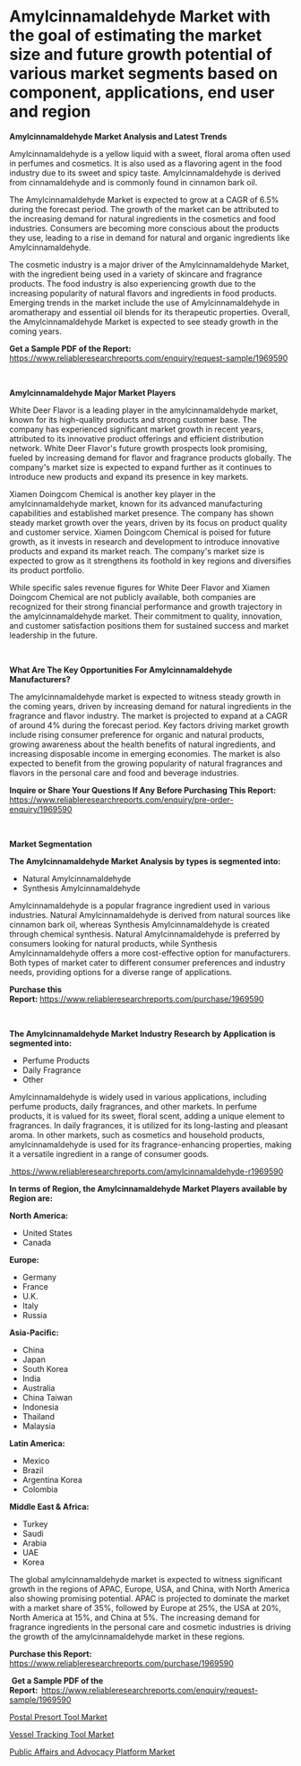 <p><h1>Amylcinnamaldehyde Market with the goal of estimating the market size and future growth potential of various market segments based on component, applications, end user and region</h1></p><p><strong>Amylcinnamaldehyde Market Analysis and Latest Trends</strong></p>
<p><p>Amylcinnamaldehyde is a yellow liquid with a sweet, floral aroma often used in perfumes and cosmetics. It is also used as a flavoring agent in the food industry due to its sweet and spicy taste. Amylcinnamaldehyde is derived from cinnamaldehyde and is commonly found in cinnamon bark oil.</p><p>The Amylcinnamaldehyde Market is expected to grow at a CAGR of 6.5% during the forecast period. The growth of the market can be attributed to the increasing demand for natural ingredients in the cosmetics and food industries. Consumers are becoming more conscious about the products they use, leading to a rise in demand for natural and organic ingredients like Amylcinnamaldehyde.</p><p>The cosmetic industry is a major driver of the Amylcinnamaldehyde Market, with the ingredient being used in a variety of skincare and fragrance products. The food industry is also experiencing growth due to the increasing popularity of natural flavors and ingredients in food products. Emerging trends in the market include the use of Amylcinnamaldehyde in aromatherapy and essential oil blends for its therapeutic properties. Overall, the Amylcinnamaldehyde Market is expected to see steady growth in the coming years.</p></p>
<p><strong>Get a Sample PDF of the Report:&nbsp;</strong> <a href="https://www.reliableresearchreports.com/enquiry/request-sample/1969590">https://www.reliableresearchreports.com/enquiry/request-sample/1969590</a></p>
<p>&nbsp;</p>
<p><strong>Amylcinnamaldehyde Major Market Players</strong></p>
<p><p>White Deer Flavor is a leading player in the amylcinnamaldehyde market, known for its high-quality products and strong customer base. The company has experienced significant market growth in recent years, attributed to its innovative product offerings and efficient distribution network. White Deer Flavor's future growth prospects look promising, fueled by increasing demand for flavor and fragrance products globally. The company's market size is expected to expand further as it continues to introduce new products and expand its presence in key markets.</p><p>Xiamen Doingcom Chemical is another key player in the amylcinnamaldehyde market, known for its advanced manufacturing capabilities and established market presence. The company has shown steady market growth over the years, driven by its focus on product quality and customer service. Xiamen Doingcom Chemical is poised for future growth, as it invests in research and development to introduce innovative products and expand its market reach. The company's market size is expected to grow as it strengthens its foothold in key regions and diversifies its product portfolio.</p><p>While specific sales revenue figures for White Deer Flavor and Xiamen Doingcom Chemical are not publicly available, both companies are recognized for their strong financial performance and growth trajectory in the amylcinnamaldehyde market. Their commitment to quality, innovation, and customer satisfaction positions them for sustained success and market leadership in the future.</p></p>
<p>&nbsp;</p>
<p><strong>What Are The Key Opportunities For Amylcinnamaldehyde Manufacturers?</strong></p>
<p><p>The amylcinnamaldehyde market is expected to witness steady growth in the coming years, driven by increasing demand for natural ingredients in the fragrance and flavor industry. The market is projected to expand at a CAGR of around 4% during the forecast period. Key factors driving market growth include rising consumer preference for organic and natural products, growing awareness about the health benefits of natural ingredients, and increasing disposable income in emerging economies. The market is also expected to benefit from the growing popularity of natural fragrances and flavors in the personal care and food and beverage industries.</p></p>
<p><strong>Inquire or Share Your Questions If Any Before Purchasing This Report:</strong> <a href="https://www.reliableresearchreports.com/enquiry/pre-order-enquiry/1969590">https://www.reliableresearchreports.com/enquiry/pre-order-enquiry/1969590</a></p>
<p>&nbsp;</p>
<p><strong>Market Segmentation</strong></p>
<p><strong>The Amylcinnamaldehyde Market Analysis by types is segmented into:</strong></p>
<p><ul><li>Natural Amylcinnamaldehyde</li><li>Synthesis Amylcinnamaldehyde</li></ul></p>
<p><p>Amylcinnamaldehyde is a popular fragrance ingredient used in various industries. Natural Amylcinnamaldehyde is derived from natural sources like cinnamon bark oil, whereas Synthesis Amylcinnamaldehyde is created through chemical synthesis. Natural Amylcinnamaldehyde is preferred by consumers looking for natural products, while Synthesis Amylcinnamaldehyde offers a more cost-effective option for manufacturers. Both types of market cater to different consumer preferences and industry needs, providing options for a diverse range of applications.</p></p>
<p><strong>Purchase this Report:&nbsp;</strong><a href="https://www.reliableresearchreports.com/purchase/1969590">https://www.reliableresearchreports.com/purchase/1969590</a></p>
<p>&nbsp;</p>
<p><strong>The Amylcinnamaldehyde Market Industry Research by Application is segmented into:</strong></p>
<p><ul><li>Perfume Products</li><li>Daily Fragrance</li><li>Other</li></ul></p>
<p><p>Amylcinnamaldehyde is widely used in various applications, including perfume products, daily fragrances, and other markets. In perfume products, it is valued for its sweet, floral scent, adding a unique element to fragrances. In daily fragrances, it is utilized for its long-lasting and pleasant aroma. In other markets, such as cosmetics and household products, amylcinnamaldehyde is used for its fragrance-enhancing properties, making it a versatile ingredient in a range of consumer goods.</p></p>
<p><a href="https://www.reliableresearchreports.com/amylcinnamaldehyde-r1969590">&nbsp;https://www.reliableresearchreports.com/amylcinnamaldehyde-r1969590</a></p>
<p><strong>In terms of Region, the Amylcinnamaldehyde Market Players available by Region are:</strong></p>
<p>
    <p> <strong> North America: </strong>
        <ul>
            <li>United States</li>
            <li>Canada</li>
        </ul>
        </p> 
    <p> <strong> Europe: </strong>
        <ul>
            <li>Germany</li>
            <li>France</li>
            <li>U.K.</li>
            <li>Italy</li>
            <li>Russia</li>
        </ul>
        </p> 
    <p> <strong> Asia-Pacific: </strong>
        <ul>
            <li>China</li>
            <li>Japan</li>
            <li>South Korea</li>
            <li>India</li>
            <li>Australia</li>
            <li>China Taiwan</li>
            <li>Indonesia</li>
            <li>Thailand</li>
            <li>Malaysia</li>
        </ul>
        </p> 
    <p> <strong> Latin America: </strong>
        <ul>
            <li>Mexico</li>
            <li>Brazil</li>
            <li>Argentina Korea</li>
            <li>Colombia</li>
        </ul>
        </p> 
    <p> <strong> Middle East & Africa: </strong>
        <ul>
            <li>Turkey</li>
            <li>Saudi</li>
            <li>Arabia</li>
            <li>UAE</li>
            <li>Korea</li>
        </ul>
    </p>
    </p>
<p><p>The global amylcinnamaldehyde market is expected to witness significant growth in the regions of APAC, Europe, USA, and China, with North America also showing promising potential. APAC is projected to dominate the market with a market share of 35%, followed by Europe at 25%, the USA at 20%, North America at 15%, and China at 5%. The increasing demand for fragrance ingredients in the personal care and cosmetic industries is driving the growth of the amylcinnamaldehyde market in these regions.</p></p>
<p><strong>Purchase this Report: </strong><a href="https://www.reliableresearchreports.com/purchase/1969590">https://www.reliableresearchreports.com/purchase/1969590</a></p>
<p>&nbsp;<strong>Get a Sample PDF of the Report:&nbsp;&nbsp;</strong><a href="https://www.reliableresearchreports.com/enquiry/request-sample/1969590">https://www.reliableresearchreports.com/enquiry/request-sample/1969590</a></p>
<p><strong></strong></p>
<p><p><a href="https://github.com/marthawweekle/Market-Research-Report-List-2/blob/main/postal-presort-tool-market.md">Postal Presort Tool Market</a></p><p><a href="https://github.com/arionmp/Market-Research-Report-List-4/blob/main/vessel-tracking-tool-market.md">Vessel Tracking Tool Market</a></p><p><a href="https://github.com/SheilaBruen2023/Market-Research-Report-List-2/blob/main/public-affairs-and-advocacy-platform-market.md">Public Affairs and Advocacy Platform Market</a></p></p>